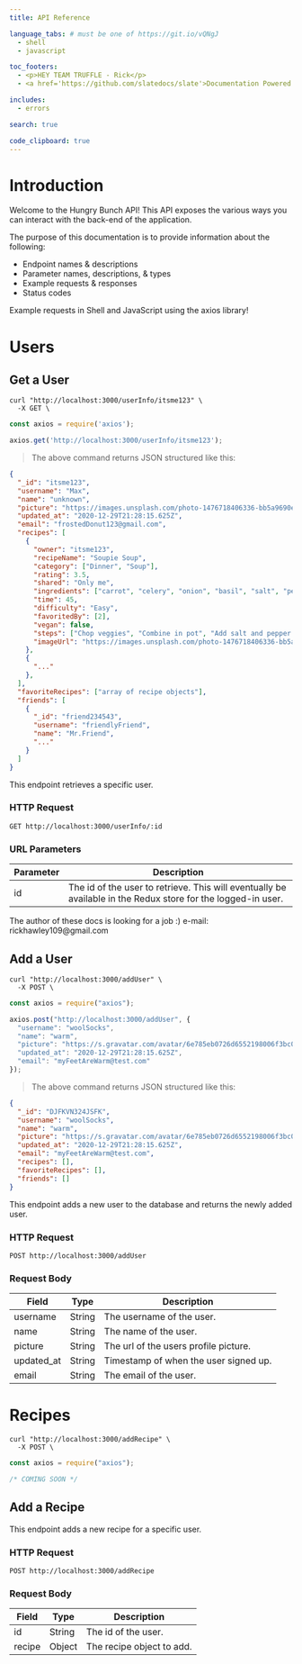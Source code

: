 ```yaml
---
title: API Reference

language_tabs: # must be one of https://git.io/vQNgJ
  - shell
  - javascript

toc_footers:
  - <p>HEY TEAM TRUFFLE - Rick</p>
  - <a href='https://github.com/slatedocs/slate'>Documentation Powered by Slate</a>

includes:
  - errors

search: true

code_clipboard: true
---
```


# Introduction

Welcome to the Hungry Bunch API! This API exposes the various ways you can interact with the back-end of the application.

The purpose of this documentation is to provide information about the following:
  - Endpoint names & descriptions
  - Parameter names, descriptions, & types
  - Example requests & responses
  - Status codes

Example requests in Shell and JavaScript using the axios library!


# Users

## Get a User

```shell
curl "http://localhost:3000/userInfo/itsme123" \
  -X GET \
```

```javascript
const axios = require('axios');

axios.get('http://localhost:3000/userInfo/itsme123');
```

> The above command returns JSON structured like this:

```json
{
  "_id": "itsme123",
  "username": "Max",
  "name": "unknown",
  "picture": "https://images.unsplash.com/photo-1476718406336-bb5a9690ee2a?ixid=MXwxMjA3fDB8MHxwaG90by1wYWdlfHx8fGVufDB8fHw%3D&ixlib=rb-1.2.1&auto=format&fit=crop&w=634&q=80",
  "updated_at": "2020-12-29T21:28:15.625Z",
  "email": "frostedDonut123@gmail.com",
  "recipes": [
    {
      "owner": "itsme123",
      "recipeName": "Soupie Soup",
      "category": ["Dinner", "Soup"],
      "rating": 3.5,
      "shared": "Only me",
      "ingredients": ["carrot", "celery", "onion", "basil", "salt", "pepper", "potato", "tomato", "chicken broth"],
      "time": 45,
      "difficulty": "Easy",
      "favoritedBy": [2],
      "vegan": false,
      "steps": ["Chop veggies", "Combine in pot", "Add salt and pepper to taste", "Mix the rest of the ingredients", "Cook on stove for 25 min"],
      "imageUrl": "https://images.unsplash.com/photo-1476718406336-bb5a9690ee2a?ixid=MXwxMjA3fDB8MHxwaG90by1wYWdlfHx8fGVufDB8fHw%3D&ixlib=rb-1.2.1&auto=format&fit=crop&w=634&q=80"
    },
    {
      "..."
    },
  ],
  "favoriteRecipes": ["array of recipe objects"],
  "friends": [
    {
      "_id": "friend234543",
      "username": "friendlyFriend",
      "name": "Mr.Friend",
      "..."
    }
  ]
}
```

This endpoint retrieves a specific user.

### HTTP Request

`GET http://localhost:3000/userInfo/:id`

### URL Parameters

Parameter | Description
--------- | -----------
id | The id of the user to retrieve. This will eventually be available in the Redux store for the logged-in user.


<aside class="success">
The author of these docs is looking for a job :)
e-mail: rickhawley109@gmail.com
</aside>

## Add a User

```shell
curl "http://localhost:3000/addUser" \
  -X POST \
```

```javascript
const axios = require("axios");

axios.post("http://localhost:3000/addUser", {
  "username": "woolSocks",
  "name": "warm",
  "picture": "https://s.gravatar.com/avatar/6e785eb0726d6552198006f3bc03d4f6?s=480&r=pg&d=https%3A%2F%2Fcdn.auth0.com%2Favatars%2Fri.png"
  "updated_at": "2020-12-29T21:28:15.625Z",
  "email": "myFeetAreWarm@test.com"
});
```

> The above command returns JSON structured like this:

```json
{
  "_id": "DJFKVN324JSFK",
  "username": "woolSocks",
  "name": "warm",
  "picture": "https://s.gravatar.com/avatar/6e785eb0726d6552198006f3bc03d4f6?s=480&r=pg&d=https%3A%2F%2Fcdn.auth0.com%2Favatars%2Fri.png",
  "updated_at": "2020-12-29T21:28:15.625Z",
  "email": "myFeetAreWarm@test.com",
  "recipes": [],
  "favoriteRecipes": [],
  "friends": []
}
```

This endpoint adds a new user to the database and returns the newly added user.

### HTTP Request

`POST http://localhost:3000/addUser`

### Request Body

Field | Type | Description
----- | ---- | -----------
username | String | The username of the user.
name | String | The name of the user.
picture | String | The url of the users profile picture.
updated_at | String | Timestamp of when the user signed up.
email | String | The email of the user.

# Recipes

```shell
curl "http://localhost:3000/addRecipe" \
  -X POST \
```

```javascript
const axios = require("axios");

/* COMING SOON */

```

## Add a Recipe
This endpoint adds a new recipe for a specific user.

### HTTP Request

`POST http://localhost:3000/addRecipe`

### Request Body

Field | Type | Description
----- | ---- | -----------
id | String | The id of the user.
recipe | Object | The recipe object to add.




